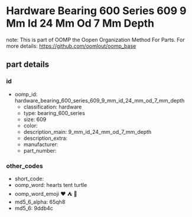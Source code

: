 # Hardware Bearing 600 Series 609 9 Mm Id 24 Mm Od 7 Mm Depth  

note: This is part of OOMP the Oopen Organization Method For Parts. For more details: https://github.com/oomlout/oomp_base

##  part details





### id
* oomp_id: hardware_bearing_600_series_609_9_mm_id_24_mm_od_7_mm_depth
  * classification: hardware
  * type: bearing_600_series
  * size: 609
  * color: 
  * description_main: 9_mm_id_24_mm_od_7_mm_depth
  * description_extra: 
  * manufacturer: 
  * part_number: 

### other_codes
* short_code: 
* oomp_word: hearts tent turtle
* oomp_word_emoji :hearts: :tent: :turtle:
* md5_6_alpha: 65qh8
* md5_6: 9ddb4c